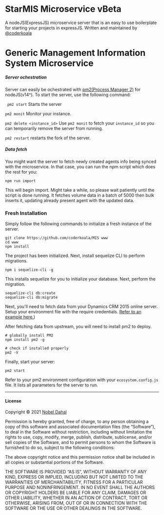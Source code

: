 # StarMIS Microservice vBeta

A nodeJS(ExpressJS) microservice server that is an easy to use boilerplate for starting your projects in expressJS. Written and maintained by [@coderkoala](https://github.com/coderkoala)

# Generic Management Information System Microservice

##### Server ochestration

Server can easily be ochestrated with [pm2(Process Manager 2)](https://pm2.keymetrics.io/) for nodeJS(v14^). To start the server, use the following command:

` pm2 start` Starts the server

`pm2 monit` Monitor your instance.

`pm2 delete <instance_id>` Use `pm2 monit` to fetch your `instance_id` so you can temporarily remove the server from running.

`pm2 restart` restarts the fork of the server.

##### Data fetch
You might want the server to fetch newly created agents info being synced with the microservice. In that case, you can run the npm script which does the rest for you:

```
npm run import
```

This will begin import. Might take a while, so please wait patiently until the script is done running. It fetches volume data in a batch of 5000 then bulk inserts it, updating already present agent with the updated data.

### Fresh Installation
Simply follow the following commands to initialize a fresh instance of the server.
```
git clone https://github.com/coderkoala/MIS www
cd www
npm install

```
The project has been initialized. Next, install sequelize CLI to perform migrations.

```
npm i sequelize-cli -g
```
This installs sequelize for you to initialize your database. Next, perform the migration.
```
sequelize-cli db:create
sequelize-cli db:migrate
```
Next, you'll need to fetch data from your Dynamics CRM 2015 online server. Setup your environment file with the require credentials. [Refer to an example here.](https://github.com/coderkoala/MIS/blob/master/.env.example))

After fetching data from upstream, you will need to install pm2 to deploy.

```
# globally install PM2
npm install pm2 -g

# check if installed properly
pm2 -V
```

Finally, start your server:
```
pm2 start
```
Refer to your pm2 environment configuration with your `ecosystem.config.js` file. It lists all parameters for the server to run.

---

#### License

Copyright © 2021 [Nobel Dahal](https://nobeldahal.com.np)

Permission is hereby granted, free of charge, to any person obtaining a copy of this software and associated documentation files (the “Software”), to deal in the Software without restriction, including without limitation the rights to use, copy, modify, merge, publish, distribute, sublicense, and/or sell copies of the Software, and to permit persons to whom the Software is furnished to do so, subject to the following conditions:

The above copyright notice and this permission notice shall be included in all copies or substantial portions of the Software.

THE SOFTWARE IS PROVIDED “AS IS”, WITHOUT WARRANTY OF ANY KIND, EXPRESS OR IMPLIED, INCLUDING BUT NOT LIMITED TO THE WARRANTIES OF MERCHANTABILITY, FITNESS FOR A PARTICULAR PURPOSE AND NONINFRINGEMENT. IN NO EVENT SHALL THE AUTHORS OR COPYRIGHT HOLDERS BE LIABLE FOR ANY CLAIM, DAMAGES OR OTHER LIABILITY, WHETHER IN AN ACTION OF CONTRACT, TORT OR OTHERWISE, ARISING FROM, OUT OF OR IN CONNECTION WITH THE SOFTWARE OR THE USE OR OTHER DEALINGS IN THE SOFTWARE.